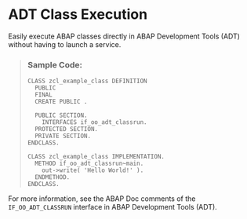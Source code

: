 <!-- loio6f0e26492b854627ac19a9a34205a546 -->

# ADT Class Execution

Easily execute ABAP classes directly in ABAP Development Tools \(ADT\) without having to launch a service.

> ### Sample Code:  
> ```abap
> CLASS zcl_example_class DEFINITION
>   PUBLIC
>   FINAL
>   CREATE PUBLIC .
>  
>   PUBLIC SECTION.
>     INTERFACES if_oo_adt_classrun.
>   PROTECTED SECTION.
>   PRIVATE SECTION.
> ENDCLASS.
>  
> CLASS zcl_example_class IMPLEMENTATION.
>   METHOD if_oo_adt_classrun~main.
>     out->write( 'Hello World!' ).
>   ENDMETHOD.
> ENDCLASS.
> ```

For more information, see the ABAP Doc comments of the `IF_OO_ADT_CLASSRUN` interface in ABAP Development Tools \(ADT\).

